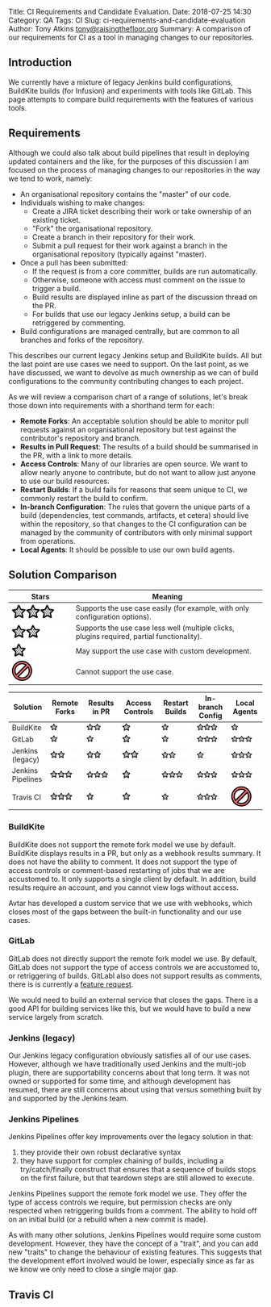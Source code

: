 Title: CI Requirements and Candidate Evaluation.
Date: 2018-07-25 14:30
Category: QA
Tags: CI
Slug: ci-requirements-and-candidate-evaluation
Author: Tony Atkins <tony@raisingthefloor.org>
Summary: A comparison of our requirements for CI as a tool in managing changes to our repositories.

## Introduction

We currently have a mixture of legacy Jenkins build configurations, BuildKite builds (for Infusion) and experiments with
tools like GitLab.  This page attempts to compare build requirements with the features of various tools.

## Requirements

Although we could also talk about build pipelines that result in deploying updated containers and the like, for the
purposes of this discussion I am focused on the process of managing changes to our repositories in the way we tend to
work, namely:

* An organisational repository contains the "master" of our code.
* Individuals wishing to make changes:
  * Create a JIRA ticket describing their work or take ownership of an existing ticket.
  * "Fork" the organisational repository.
  * Create a branch in their repository for their work.
  * Submit a pull request for their work against a branch in the organisational repository (typically against "master).
* Once a pull has been submitted:
  * If the request is from a core committer, builds are run automatically.
  * Otherwise, someone with access must comment on the issue to trigger a build.
  * Build results are displayed inline as part of the discussion thread on the PR.
  * For builds that use our legacy Jenkins setup, a build can be retriggered by commenting.
* Build configurations are managed centrally, but are common to all branches and forks of the repository.

This describes our current legacy Jenkins setup and BuildKite builds.  All but the last point are use cases we need to
support.  On the last point, as we have discussed, we want to devolve as much ownership as we can of build
configurations to the community contributing changes to each project.

As we will review a comparison chart of a range of solutions, let's break those down into requirements with a shorthand
term for each:

* __Remote Forks__: An acceptable solution should be able to monitor pull requests against an organisational repository
  but test against the contributor's repository and branch.
* __Results in Pull Request__: The results of a build should be summarised in the PR, with a link to more details.
* __Access Controls__: Many of our libraries are open source.  We want to allow nearly anyone to
  contribute, but do not want to allow just anyone to use our build resources.
* __Restart Builds__: If a build fails for reasons that seem unique to CI, we commonly restart the build to
  confirm.
* __In-branch Configuration__: The rules that govern the unique parts of a build (dependencies, test commands,
  artifacts, et cetera) should live within the repository, so that changes to the CI configuration can be managed by the
  community of contributors with only minimal support from operations.
* __Local Agents__: It should be possible to use our own build agents.

## Solution Comparison

| Stars                                     | Meaning                                                |
| ----------------------------------------- | ------------------------------------------------------ |
| ![Three Stars](../images/three-stars.svg) | Supports the use case easily (for example, with only configuration options). |
| ![Two Stars](../images/two-stars.svg)     | Supports the use case less well (multiple clicks, plugins required, partial functionality). |
| ![One Stars](../images/one-star.svg)      | May support the use case with custom development.         |
| ![No Stars](../images/no-stars.svg)       | Cannot support the use case.                           |

| Solution          | Remote Forks | Results in PR | Access Controls | Restart Builds | In-branch Config | Local Agents |
| ----------------- | ------------ | ------------- | --------------- | -------------- | ---------------- | ------------ |
| BuildKite         | ![One Star](../images/one-star.svg) | ![Two Stars](../images/two-stars.svg) | ![One Stars](../images/one-star.svg) | ![One Stars](../images/one-star.svg) | ![Three Stars](../images/three-stars.svg) | ![One Stars](../images/one-star.svg)  |
| GitLab            | ![One Stars](../images/one-star.svg) | ![One Star](../images/one-star.svg) | ![One Star](../images/one-star.svg) | ![One Star](../images/one-star.svg) | ![Three Stars](../images/three-stars.svg) | ![Three Stars](../images/three-stars.svg) |
| Jenkins (legacy)  | ![Two Stars](../images/two-stars.svg) | ![Two Stars](../images/two-stars.svg) | ![Two Stars](../images/two-stars.svg) | ![Two Stars](../images/two-stars.svg) | ![One Stars](../images/one-star.svg) | ![Three Stars](../images/three-stars.svg) |
| Jenkins Pipelines | ![Three Stars](../images/three-stars.svg) | ![Three Stars](../images/three-stars.svg) | ![One Stars](../images/one-star.svg) | ![Three Stars](../images/three-stars.svg) | ![Three Stars](../images/three-stars.svg) | ![Three Stars](../images/three-stars.svg) |
| Travis CI         | ![Three Stars](../images/three-stars.svg) | ![One Stars](../images/one-star.svg)  | ![One Stars](../images/one-star.svg)  | ![One Stars](../images/one-star.svg)  | ![Three Stars](../images/three-stars.svg) | ![No Stars](../images/no-stars.svg) |


### BuildKite

BuildKite does not support the remote fork model we use by default.  BuildKite displays results in a PR, but only as
a webhook results summary.  It does not have the ability to comment.  It does not support the type of access controls
or comment-based restarting of jobs that we are accustomed to.  It only supports a single client by default. In
addition, build results require an account, and you cannot view logs without access.

Avtar has developed a custom service that we use with webhooks, which closes most of the gaps between the built-in
functionality and our use cases.

### GitLab

GitLab does not directly support the remote fork model we use.  By default, GitLab does not support the type of access
controls we are accustomed to, or retriggering of builds.  GitLabl also does not support results as comments, there is
is currently a [feature request](https://gitlab.com/gitlab-org/gitlab-ce/issues/23902).

We would need to build an external service that closes the gaps.  There is a good API for building services
like this, but we would have to build a new service largely from scratch.

### Jenkins (legacy)

Our Jenkins legacy configuration obviously satisfies all of our use cases.  However, although we have traditionally used
Jenkins and the multi-job plugin, there are supportability concerns about that long term.  It was not owned or supported
for some time, and although development has resumed, there are still concerns about using that versus something built by
and supported by the Jenkins team.

### Jenkins Pipelines

Jenkins Pipelines offer key improvements over the legacy solution in that:

1. they provide their own robust declarative syntax
2. they have support for complex chaining of builds, including a try/catch/finally construct that ensures that a
   sequence of builds stops on the first failure, but that teardown steps are still allowed to execute.

Jenkins Pipelines support the remote fork model we use.  They offer the type of access controls we require, but
permission checks are only respected when retriggering builds from a comment.  The ability to hold off on an initial
build (or a rebuild when a new commit is made).

As with many other solutions, Jenkins Pipelines would require some custom development.  However, they have the concept
of a "trait", and you can add new "traits" to change the behaviour of existing features.   This suggests that the
development effort involved would be lower, especially since as far as we know we only need to close a single major gap.

## Travis CI
